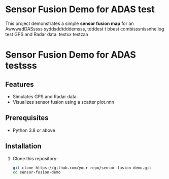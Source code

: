 # Sensor Fusion Demo for ADAS test

This project demonstrates a simple **sensor fusion map** for an AwwwadDASssss syddsddtdddemsss, tdddest t bbest combisssnissnhellog test GPS and Radar data. testxx testzaa
# Sensor Fusion Demo for ADAS testsss

## Features
- Simulates GPS and Radar data.
- Visualizes sensor fusion using a scatter plot.nnn

## Prerequisites
- Python 3.8 or above

## Installation
1. Clone this repository:
   ```bash
   git clone https://github.com/your-repo/sensor-fusion-demo.git
   cd sensor-fusion-demo
